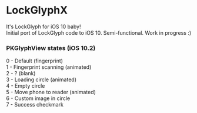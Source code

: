 # LockGlyphX
It's LockGlyph for iOS 10 baby!  
Initial port of LockGlyph code to iOS 10. Semi-functional. Work in progress :)

### PKGlyphView states (iOS 10.2)
0 - Default (fingerprint)  
1 - Fingerprint scanning (animated)  
2 - ? (blank)  
3 - Loading circle (animated)  
4 - Empty circle  
5 - Move phone to reader (animated)  
6 - Custom image in circle  
7 - Success checkmark  
